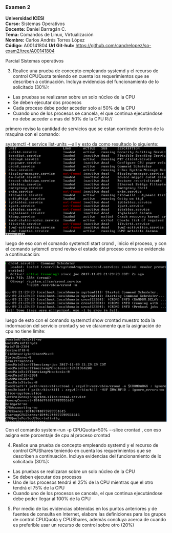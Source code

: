 ### Examen 2
**Universidad ICESI**  
**Curso:** Sistemas Operativos  
**Docente:** Daniel Barragán C.  
**Tema:** Comandos de Linux, Virtualización  
**Nombre:** Carlos Andrés Torres López  
**Código:** A00141804
**Url Git-hub:** https://github.com/candrelopez/so-exam2/tree/A00141804


Parcial Sistemas operativos  

3. Realice una prueba de concepto empleando systemd y el recurso de control CPUQuota teniendo en cuenta los requerimientos que se describen a cotinuación. Incluya evidencias del funcionamiento de lo solicitado (30%):
 * Las pruebas se realizaran sobre un solo núcleo de la CPU
 * Se deben ejecutar dos procesos
 * Cada proceso debe poder acceder solo al 50% de la CPU
 * Cuando uno de los procesos se cancela, el que continua ejecutándose no debe acceder a mas del 50% de la CPU
 R://
 
 primero reviso la cantidad de servicios que se estan corriendo dentro de la maquina con el comando:
 
 systemctl -t service list-units --all y esto da como resultado lo siguiente:
 ![Suma_completa](servicios.PNG)  
   
   
luego de eso con el comando systemctl start crond , inicio el proceso, y con el comando sytemctl crond reviso el estado del proceso
como se evidencia a continucación:

![procesos](Proceso.PNG)  

luego de esto con el comando systemctl show crontad muestro toda la indormación del servicio crontad y se ve claramente que la asignación de cpu no tiene limite:  

![INFO](INFO.PNG)  
  
Con el comando system-run -p CPUQuota=50% --slice crontad , con eso asigna este porcentaje de cpu al proceso crontad
 
4.  Realice una prueba de concepto empleando systemd y el recurso de control CPUShares teniendo en cuenta los requerimientos que se describen a continuación. Incluya evidencias del funcionamiento de lo solicitado (30%):
 * Las pruebas se realizaran sobre un solo núcleo de la CPU
 * Se deben ejecutar dos procesos
 * Uno de los procesos tendrá el 25% de la CPU mientras que el otro tendrá el 75% de la CPU
 * Cuando uno de los procesos se cancela, el que continua ejecutándose debe poder llegar al 100% de la CPU
5. Por medio de las evidencias obtenidas en los puntos anteriores y de fuentes de consulta en Internet, elabore las definiciones para los grupos de control CPUQuota y CPUShares, además concluya acerca de cuando es preferible usar un recurso de control sobre otro (20%)


 
